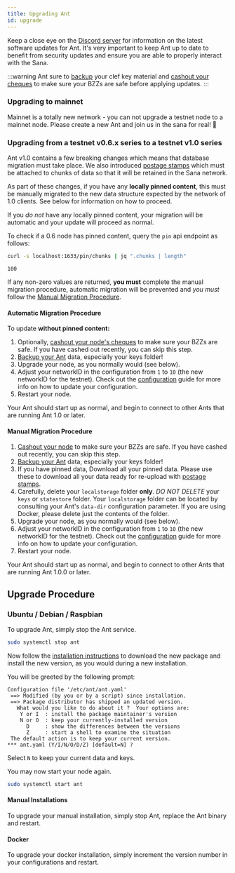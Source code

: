 ```yaml
---
title: Upgrading Ant
id: upgrade
---
```


Keep a close eye on the
[Discord server](https://discord.gg/c72mpR7Erf) for information on the
latest software updates for Ant. It's very important to keep Ant up to
date to benefit from security updates and ensure you are able to
properly interact with the Sana.

:::warning
Ant sure to [backup](/docs/working-with-ant/backups) your clef key material and [cashout your cheques](/docs/working-with-ant/cashing-out) to make sure your BZZs are safe before applying updates.
:::

### Upgrading to mainnet

Mainnet is a totally new network - you can not upgrade a testnet node to a mainnet node. Please create a new Ant and join us in the sana for real! 🐝

### Upgrading from a testnet v0.6.x series to a testnet v1.0 series

Ant v1.0 contains a few breaking changes which means that database
migration must take place. We also introduced [postage
stamps](/docs/access-the-sana/keep-your-data-alive) which must be
attached to chunks of data so that it will be retained in the Sana
network.

As part of these changes, if you have any **locally pinned content**,
this must be manually migrated to the new data structure expected by
the network of 1.0 clients. See below for information on how to
proceed.

If you *do not* have any locally pinned content, your migration will
be automatic and your update will proceed as normal.

To check if a 0.6 node has pinned content, query the `pin` api endpoint as follows:

```bash
curl -s localhost:1633/pin/chunks | jq ".chunks | length"
```

```
100
```

If any non-zero values are returned, **you must** complete the manual
migration procedure, automatic migration will be prevented and *you
must* follow the [Manual Migration
Procedure](#manual-migration-procedure).

#### Automatic Migration Procedure

To update **without pinned content:**

1. Optionally, [cashout your node's cheques](/docs/working-with-ant/cashing-out) to make sure your BZZs are safe. If you have cashed out recently, you can skip this step.
2. [Backup your Ant](/docs/working-with-ant/backups) data, especially your keys folder!
3. Upgrade your node, as you normally would (see below).
4. Adjust your networkID in the configuration from `1` to `10` (the new networkID for the testnet). Check out the [configuration](/docs/working-with-ant/configuration) guide for more info on how to update your configuration.
5. Restart your node.

Your Ant should start up as normal, and begin to connect to other Ants that are running Ant 1.0 or later.

#### Manual Migration Procedure

1. [Cashout your node](/docs/working-with-ant/cashing-out) to make sure your BZZs are safe. If you have cashed out recently, you can skip this step.
2. [Backup your Ant](/docs/working-with-ant/backups) data, especially your keys folder!
3. If you have pinned data, Download all your pinned data. Please use these to download all your data ready for re-upload with [postage stamps](/docs/access-the-sana/keep-your-data-alive).
4. Carefully, delete your `localstorage` folder **only**. *DO NOT DELETE* your `keys` or `statestore` folder. Your `localstorage` folder can be located by consulting your Ant's `data-dir` configuration parameter. If you are using Docker, please delete just the contents of the folder.
5. Upgrade your node, as you normally would (see below).
6. Adjust your networkID in the configuration from `1` to `10` (the new networkID for the testnet). Check out the [configuration](/docs/working-with-ant/configuration) guide for more info on how to update your configuration.
7. Restart your node.

Your Ant should start up as normal, and begin to connect to other Ants that are running Ant 1.0.0 or later.

## Upgrade Procedure

### Ubuntu / Debian / Raspbian

To upgrade Ant, simply stop the Ant service.

```sh
sudo systemctl stop ant
```

Now follow the [installation instructions](/docs/installation/install) to download the new package and install the new version, as you would during a new installation.

You will be greeted by the following prompt:

```
Configuration file '/etc/ant/ant.yaml'
 ==> Modified (by you or by a script) since installation.
 ==> Package distributor has shipped an updated version.
   What would you like to do about it ?  Your options are:
    Y or I  : install the package maintainer's version
    N or O  : keep your currently-installed version
      D     : show the differences between the versions
      Z     : start a shell to examine the situation
 The default action is to keep your current version.
*** ant.yaml (Y/I/N/O/D/Z) [default=N] ?
```

Select `N` to keep your current data and keys.

You may now start your node again.

```sh
sudo systemctl start ant
```

#### Manual Installations

To upgrade your manual installation, simply stop Ant, replace the Ant binary and restart.

#### Docker

To upgrade your docker installation, simply increment the version number in your configurations and restart.

